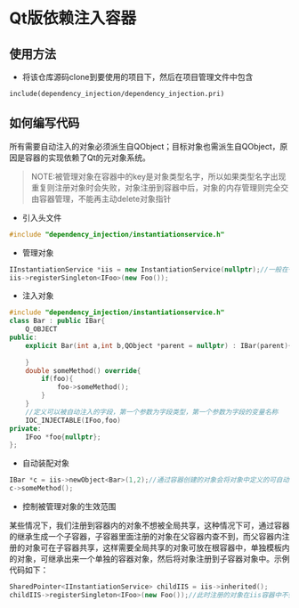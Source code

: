 # Qt版依赖注入容器

## 使用方法

- 将该仓库源码clone到要使用的项目下，然后在项目管理文件中包含
```
include(dependency_injection/dependency_injection.pri)
```

## 如何编写代码
所有需要自动注入的对象必须派生自QObject；目标对象也需派生自QObject，原因是容器的实现依赖了Qt的元对象系统。
> NOTE:被管理对象在容器中的key是对象类型名字，所以如果类型名字出现重复则注册对象时会失败，对象注册到容器中后，对象的内存管理则完全交由容器管理，不能再主动delete对象指针

- 引入头文件
```cpp
#include "dependency_injection/instantiationservice.h"
```
- 管理对象
```cpp
IInstantiationService *iis = new InstantiationService(nullptr);//一般在一个应用内只构造一个根容器对象
iis->registerSingleton<IFoo>(new Foo());
```

- 注入对象
```cpp
#include "dependency_injection/instantiationservice.h"
class Bar : public IBar{
    Q_OBJECT
public:
    explicit Bar(int a,int b,QObject *parent = nullptr) : IBar(parent){
    
    }
    double someMethod() override{
        if(foo){
            foo->someMethod();
        }
    }
    //定义可以被自动注入的字段，第一个参数为字段类型，第一个参数为字段的变量名称
    IOC_INJECTABLE(IFoo,foo)
private:
    IFoo *foo{nullptr};
};
```
- 自动装配对象
```cpp
IBar *c = iis->newObject<Bar>(1,2);//通过容器创建的对象会将对象中定义的可自动注入的字段注入相应类型的对象。
c->someMethod();
```

- 控制被管理对象的生效范围

某些情况下，我们注册到容器内的对象不想被全局共享，这种情况下可，通过容器的继承生成一个子容器，子容器里面注册的对象在父容器内查不到，而父容器内注册的对象可在子容器共享，这样需要全局共享的对象可放在根容器中，单独模板内的对象，可继承出来一个单独的容器对象，然后将对象注册到子容器对象中。示例代码如下：
```cpp
SharedPointer<IInstantiationService> childIIS = iis->inherited();
childIIS->registerSingleton<IFoo>(new Foo());//此时注册的对象在iis容器中不会被自动注入到其他对象里面
```